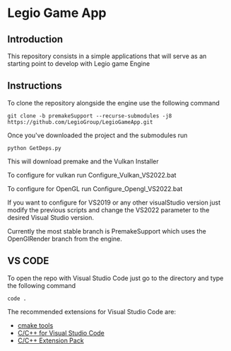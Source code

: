 # Legio Game App

## Introduction

This repository consists in a simple applications that will serve as an starting point to develop with Legio game Engine

## Instructions

To clone the repository alongside the engine use the following command

```
git clone -b premakeSupport --recurse-submodules -j8 https://github.com/LegioGroup/LegioGameApp.git
```

Once you've downloaded the project and the submodules run

```
python GetDeps.py
```

This will download premake and the Vulkan Installer

To configure for vulkan run Configure_Vulkan_VS2022.bat

To configure for OpenGL run Configure_Opengl_VS2022.bat

If you want to configure for VS2019 or any other visualStudio version just modify the previous scripts and change the VS2022 parameter to the desired Visual Studio version.

Currently the most stable branch is PremakeSupport which uses the OpenGlRender branch from the engine.

## VS CODE

To open the repo with Visual Studio Code just go to the directory and type the following command
```
code .
```

The recommended extensions for Visual Studio Code are:

-  [cmake tools](https://marketplace.visualstudio.com/items?itemName=ms-vscode.cmake-tools)
-  [C/C++ for Visual Studio Code](https://marketplace.visualstudio.com/items?itemName=ms-vscode.cpptools)
-  [C/C++ Extension Pack](https://marketplace.visualstudio.com/items?itemName=ms-vscode.cpptools-extension-pack)
